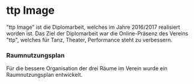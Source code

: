 # ttp Image
"ttp Image" ist die Diplomarbeit, welches im Jahre 2016/2017 realisiert worden ist.
Das Ziel der Diplomarbeit war die Online-Präsenz des Vereins "ttp", welches für Tanz, Theater, Performance steht zu verbessern. 

### Raumnutzungsplan
Für die bessere Organisation der drei Räume im Verein wurde ein Raumnutzungsplan entwickelt.